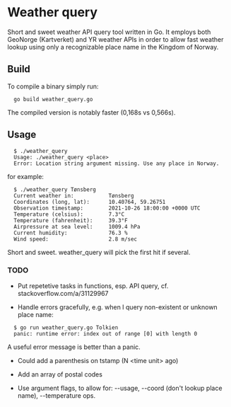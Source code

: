 # Weather query
Short and sweet weather API query tool written in Go. It employs both GeoNorge (Kartverket) and YR weather APIs in order to allow fast weather lookup using only a recognizable place name in the Kingdom of Norway.


## Build
To compile a binary simply run:
```
  go build weather_query.go
```
The compiled version is notably faster (0,168s vs 0,566s).

## Usage

```
  $ ./weather_query 
  Usage: ./weather_query <place>
  Error: Location string argument missing. Use any place in Norway.
```

for example:

```
  $ ./weather_query Tønsberg
  Current weather in:           Tønsberg
  Coordinates (long, lat):      10.40764, 59.26751
  Observation timestamp:        2021-10-26 18:00:00 +0000 UTC
  Temperature (celsius):        7.3°C
  Temperature (fahrenheit):     39.3°F
  Airpressure at sea level:     1009.4 hPa
  Current humidity:             76.3 %
  Wind speed:                   2.8 m/sec
```

Short and sweet. weather_query will pick the first hit if several.



### TODO
* Put repetetive tasks in functions, esp. API query, cf. stackoverflow.com/a/31129967

* Handle errors gracefully, e.g. when I query non-existent or unknown place name:
```
  $ go run weather_query.go Tolkien
  panic: runtime error: index out of range [0] with length 0
```
A useful error message is better than a panic.

* Could add a parenthesis on tstamp (N &lt;time unit> ago)

* Add an array of postal codes

* Use argument flags, to allow for: --usage, --coord (don't lookup place name), --temperature ops.
